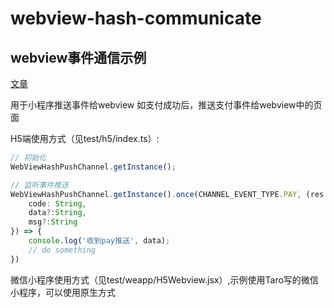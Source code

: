 # webview-hash-communicate

## webview事件通信示例

[文章](https://juejin.im/post/5e8c31946fb9a03c585bf74c)

用于小程序推送事件给webview
如支付成功后，推送支付事件给webview中的页面


H5端使用方式（见test/h5/index.ts）:

``` ts
// 初始化
WebViewHashPushChannel.getInstance();

// 监听事件推送
WebViewHashPushChannel.getInstance().once(CHANNEL_EVENT_TYPE.PAY, (res: {
    code: String,
    data?:String, 
    msg?:String
}) => {
    console.log('收到pay推送', data);
    // do something
})
```

微信小程序使用方式（见test/weapp/H5Webview.jsx）,示例使用Taro写的微信小程序，可以使用原生方式


